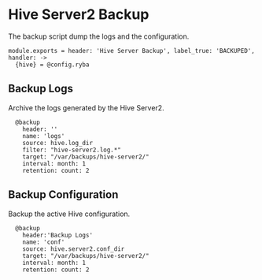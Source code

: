 
# Hive Server2 Backup

The backup script dump the logs and the configuration.

    module.exports = header: 'Hive Server Backup', label_true: 'BACKUPED', handler: ->
      {hive} = @config.ryba

## Backup Logs

Archive the logs generated by the Hive Server2.

      @backup
        header: ''
        name: 'logs'
        source: hive.log_dir
        filter: "hive-server2.log.*"
        target: "/var/backups/hive-server2/"
        interval: month: 1
        retention: count: 2

## Backup Configuration

Backup the active Hive configuration.

      @backup
        header:'Backup Logs'
        name: 'conf'
        source: hive.server2.conf_dir
        target: "/var/backups/hive-server2/"
        interval: month: 1
        retention: count: 2
